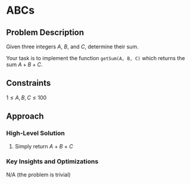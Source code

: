 # ABCs

## Problem Description

Given three integers $A$, $B$, and $C$, determine their sum.

Your task is to implement the function ```getSum(A, B, C)``` which returns the sum $A + B + C$.

## Constraints

$1 \leq A,B,C \leq 100$

## Approach

### High-Level Solution

1. Simply return $A$ + $B$ + $C$

### Key Insights and Optimizations

N/A (the problem is trivial)